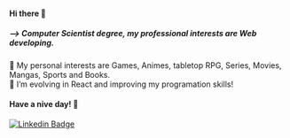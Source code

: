 #### Hi there 👋

##### --> Computer Scientist degree, my professional interests are Web developing. <br />


🔭 My personal interests are Games, Animes, tabletop RPG,  Series, Movies, Mangas, Sports and Books.<br />
🌱 I’m evolving in React and improving my programation skills!<br />


#### Have a nive day! 👋 <br />

[![Linkedin Badge](https://img.shields.io/badge/-LinkedIn-blue?style=flat-square&logo=Linkedin&logoColor=white&link=https://www.linkedin.com/in/felipefialho)](https://www.linkedin.com/in/jmnardes/)
